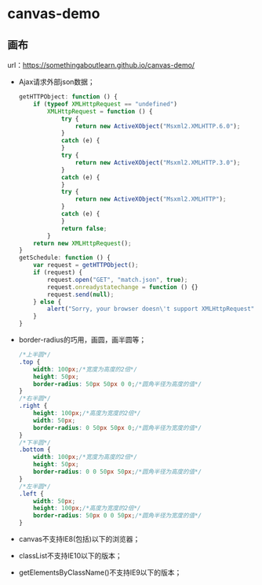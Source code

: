 # canvas-demo
## 画布
url：https://somethingaboutlearn.github.io/canvas-demo/

* Ajax请求外部json数据；


	``` javascript
	getHTTPObject: function () {
		if (typeof XMLHttpRequest == "undefined")
			XMLHttpRequest = function () {
				try {
					return new ActiveXObject("Msxml2.XMLHTTP.6.0");
				}
				catch (e) {
				}
				try {
					return new ActiveXObject("Msxml2.XMLHTTP.3.0");
				}
				catch (e) {
				}
				try {
					return new ActiveXObject("Msxml2.XMLHTTP");
				}
				catch (e) {
				}
				return false;
			}
		return new XMLHttpRequest();
	}
	getSchedule: function () {
		var request = getHTTPObject();
		if (request) {
			request.open("GET", "match.json", true);
			request.onreadystatechange = function () {}
			request.send(null);
		} else {
			alert("Sorry, your browser doesn\'t support XMLHttpRequest");
		}
	}
	```

* border-radius的巧用，画圆，画半圆等；

	``` css
	/*上半圆*/
	.top {
		width: 100px;/*宽度为高度的2倍*/
		height: 50px;
		border-radius: 50px 50px 0 0;/*圆角半径为高度的值*/
	}
	/*右半圆*/
	.right {
		height: 100px;/*高度为宽度的2倍*/
		width: 50px;
		border-radius: 0 50px 50px 0;/*圆角半径为宽度的值*/
	}
	/*下半圆*/
	.bottom {
		width: 100px;/*宽度为高度的2倍*/
		height: 50px;
		border-radius: 0 0 50px 50px;/*圆角半径为高度的值*/
	}
	/*左半圆*/
	.left {
		width: 50px;
		height: 100px;/*高度为宽度的2倍*/
		border-radius: 50px 0 0 50px;/*圆角半径为宽度的值*/
	}
	```

* canvas不支持IE8(包括)以下的浏览器；
* classList不支持IE10以下的版本；
* getElementsByClassName()不支持IE9以下的版本；
